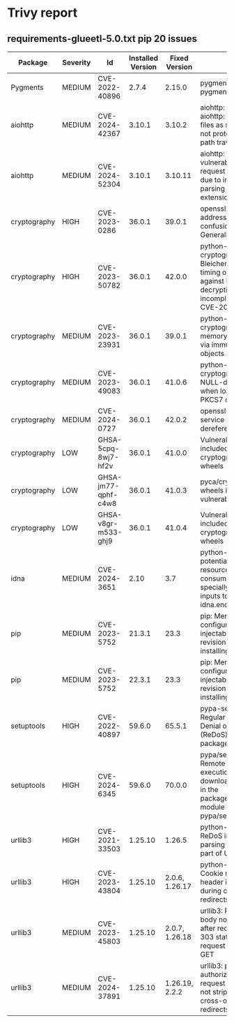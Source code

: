 # Trivy report

## requirements-glueetl-5.0.txt pip  20 issues


| Package |  Severity | Id | Installed Version  | Fixed Version | Title |
|---------|-----------|----|--------------------|---------------|--------|
| Pygments | MEDIUM | CVE-2022-40896 | 2.7.4 | 2.15.0  | pygments: ReDoS in pygments |
| aiohttp | MEDIUM | CVE-2024-42367 | 3.10.1 | 3.10.2  | aiohttp: python-aiohttp: Compressed files as symlinks are not protected from path traversal |
| aiohttp | MEDIUM | CVE-2024-52304 | 3.10.1 | 3.10.11  | aiohttp: aiohttp vulnerable to request smuggling due to incorrect parsing of chunk extensions |
| cryptography | HIGH | CVE-2023-0286 | 36.0.1 | 39.0.1  | openssl: X.400 address type confusion in X.509 GeneralName |
| cryptography | HIGH | CVE-2023-50782 | 36.0.1 | 42.0.0  | python-cryptography: Bleichenbacher timing oracle attack against RSA decryption - incomplete fix for CVE-2020-25659 |
| cryptography | MEDIUM | CVE-2023-23931 | 36.0.1 | 39.0.1  | python-cryptography: memory corruption via immutable objects |
| cryptography | MEDIUM | CVE-2023-49083 | 36.0.1 | 41.0.6  | python-cryptography: NULL-dereference when loading PKCS7 certificates |
| cryptography | MEDIUM | CVE-2024-0727 | 36.0.1 | 42.0.2  | openssl: denial of service via null dereference |
| cryptography | LOW | GHSA-5cpq-8wj7-hf2v | 36.0.1 | 41.0.0  | Vulnerable OpenSSL included in cryptography wheels |
| cryptography | LOW | GHSA-jm77-qphf-c4w8 | 36.0.1 | 41.0.3  | pyca/cryptography&#39;s wheels include vulnerable OpenSSL |
| cryptography | LOW | GHSA-v8gr-m533-ghj9 | 36.0.1 | 41.0.4  | Vulnerable OpenSSL included in cryptography wheels |
| idna | MEDIUM | CVE-2024-3651 | 2.10 | 3.7  | python-idna: potential DoS via resource consumption via specially crafted inputs to idna.encode() |
| pip | MEDIUM | CVE-2023-5752 | 21.3.1 | 23.3  | pip: Mercurial configuration injectable in repo revision when installing via pip |
| pip | MEDIUM | CVE-2023-5752 | 22.3.1 | 23.3  | pip: Mercurial configuration injectable in repo revision when installing via pip |
| setuptools | HIGH | CVE-2022-40897 | 59.6.0 | 65.5.1  | pypa-setuptools: Regular Expression Denial of Service (ReDoS) in package_index.py |
| setuptools | HIGH | CVE-2024-6345 | 59.6.0 | 70.0.0  | pypa/setuptools: Remote code execution via download functions in the package_index module in pypa/setuptools |
| urllib3 | HIGH | CVE-2021-33503 | 1.25.10 | 1.26.5  | python-urllib3: ReDoS in the parsing of authority part of URL |
| urllib3 | HIGH | CVE-2023-43804 | 1.25.10 | 2.0.6, 1.26.17  | python-urllib3: Cookie request header isn&#39;t stripped during cross-origin redirects |
| urllib3 | MEDIUM | CVE-2023-45803 | 1.25.10 | 2.0.7, 1.26.18  | urllib3: Request body not stripped after redirect from 303 status changes request method to GET |
| urllib3 | MEDIUM | CVE-2024-37891 | 1.25.10 | 1.26.19, 2.2.2  | urllib3: proxy-authorization request header is not stripped during cross-origin redirects |